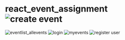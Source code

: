 # react_event_assignment![create event](https://user-images.githubusercontent.com/121348734/236114656-ab6143ef-5fd7-42ac-ab84-bd472e08a5de.jpg)
![eventlist_allevents](https://user-images.githubusercontent.com/121348734/236114679-e3b55a90-c557-484e-ba03-e77717066edb.jpg)
![login](https://user-images.githubusercontent.com/121348734/236114684-8503a710-ecd7-4a92-853d-6995b849f182.jpg)
![myevents](https://user-images.githubusercontent.com/121348734/236114705-b79390c3-211d-46a7-8f92-7c91986e14fc.jpg)
![register user](https://user-images.githubusercontent.com/121348734/236114721-f068a4d4-e890-46e9-8f9f-cba38e226f2a.png)
